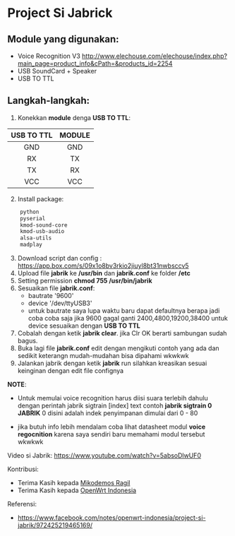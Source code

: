 # Project Si Jabrick

## Module yang digunakan:
- Voice Recognition V3 http://www.elechouse.com/elechouse/index.php?main_page=product_info&cPath=&products_id=2254
- USB SoundCard + Speaker
- USB TO TTL

## Langkah-langkah:
1. Konekkan **module** denga **USB TO TTL**:

| USB TO TTL    | MODULE        |
|:-------------:|:-------------:|
|GND	        	| GND		        |
|RX		          | TX		        |
|TX		          | RX		        |
|VCC 		        | VCC		        |

2. Install package:
```bash
    python
    pyserial
    kmod-sound-core
    kmod-usb-audio
    alsa-utils
    madplay
```

3. Download script dan config : https://app.box.com/s/09x1o8bv3rkio2jiuyl8bt31nwbsccv5
4. Upload file **jabrik** ke **/usr/bin** dan **jabrik.conf** ke folder **/etc**
5. Setting permission **chmod 755 /usr/bin/jabrik**
6. Sesuaikan file **jabrik.conf**:
	- bautrate '9600'
	- device '/dev/ttyUSB3'
	- untuk bautrate saya lupa waktu baru dapat defaultnya berapa jadi coba coba saja jika 9600 gagal ganti 2400,4800,19200,38400 untuk device sesuaikan dengan **USB TO TTL** 
7. Cobalah dengan ketik **jabrik clear**. jika Clr OK berarti sambungan sudah bagus.
8. Buka lagi file **jabrik.conf** edit dengan mengikuti contoh yang ada dan sedikit keterangn mudah-mudahan bisa dipahami wkwkwk
9. Jalankan jabrik dengan ketik **jabrik** run silahkan kreasikan sesuai keinginan dengan edit file confignya

**NOTE**:
- Untuk memulai voice recognition harus diisi suara terlebih dahulu dengan perintah jabrik sigtrain [index] text
  contoh **jabrik sigtrain 0 JABRIK**
  0 disini adalah indek penyimpanan dimulai dari 0 - 80

- jika butuh info lebih mendalam coba lihat datasheet modul **voice regocnition** karena saya sendiri baru memahami modul tersebut wkwkwk

Video si Jabrik: https://www.youtube.com/watch?v=5absoDlwUF0

Kontribusi: 
- Terima Kasih kepada [Mikodemos Ragil](https://www.facebook.com/mikodemos.ragil)
- Terima Kasih kepada [OpenWrt Indonesia](https://www.facebook.com/groups/openwrt)

Referensi:
- https://www.facebook.com/notes/openwrt-indonesia/project-si-jabrik/972425219465169/
